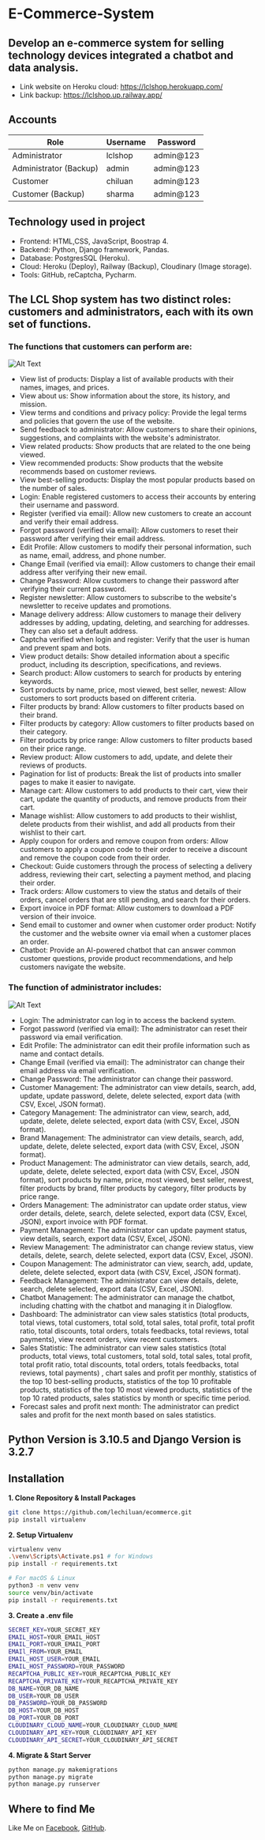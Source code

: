 # E-Commerce-System

## Develop an e-commerce system for selling technology devices integrated a chatbot and data analysis.

- Link website on Heroku cloud: https://lclshop.herokuapp.com/
- Link backup: https://lclshop.up.railway.app/

## Accounts

| Role                   | Username | Password  |
| ---------------------- | -------- | --------- |
| Administrator          | lclshop  | admin@123 |
| Administrator (Backup) | admin    | admin@123 |
| Customer               | chiluan  | admin@123 |
| Customer (Backup)      | sharma   | admin@123 |

## Technology used in project

- Frontend: HTML,CSS, JavaScript, Boostrap 4.
- Backend: Python, Django framework, Pandas.
- Database: PostgresSQL (Heroku).
- Cloud: Heroku (Deploy), Railway (Backup), Cloudinary (Image storage).
- Tools: GitHub, reCaptcha, Pycharm.

## The LCL Shop system has two distinct roles: customers and administrators, each with its own set of functions.

### The functions that customers can perform are:

![Alt Text](screenshots/Homepage.png)

- View list of products: Display a list of available products with their names, images, and prices.
- View about us: Show information about the store, its history, and mission.
- View terms and conditions and privacy policy: Provide the legal terms and policies that govern the use of the website.
- Send feedback to administrator: Allow customers to share their opinions, suggestions, and complaints with the website's administrator.
- View related products: Show products that are related to the one being viewed.
- View recommended products: Show products that the website recommends based on customer reviews.
- View best-selling products: Display the most popular products based on the number of sales.
- Login: Enable registered customers to access their accounts by entering their username and password.
- Register (verified via email): Allow new customers to create an account and verify their email address.
- Forgot password (verified via email): Allow customers to reset their password after verifying their email address.
- Edit Profile: Allow customers to modify their personal information, such as name, email, address, and phone number.
- Change Email (verified via email): Allow customers to change their email address after verifying their new email.
- Change Password: Allow customers to change their password after verifying their current password.
- Register newsletter: Allow customers to subscribe to the website's newsletter to receive updates and promotions.
- Manage delivery address: Allow customers to manage their delivery addresses by adding, updating, deleting, and searching for addresses. They can also set a default address.
- Captcha verified when login and register: Verify that the user is human and prevent spam and bots.
- View product details: Show detailed information about a specific product, including its description, specifications, and reviews.
- Search product: Allow customers to search for products by entering keywords.
- Sort products by name, price, most viewed, best seller, newest: Allow customers to sort products based on different criteria.
- Filter products by brand: Allow customers to filter products based on their brand.
- Filter products by category: Allow customers to filter products based on their category.
- Filter products by price range: Allow customers to filter products based on their price range.
- Review product: Allow customers to add, update, and delete their reviews of products.
- Pagination for list of products: Break the list of products into smaller pages to make it easier to navigate.
- Manage cart: Allow customers to add products to their cart, view their cart, update the quantity of products, and remove products from their cart.
- Manage wishlist: Allow customers to add products to their wishlist, delete products from their wishlist, and add all products from their wishlist to their cart.
- Apply coupon for orders and remove coupon from orders: Allow customers to apply a coupon code to their order to receive a discount and remove the coupon code from their order.
- Checkout: Guide customers through the process of selecting a delivery address, reviewing their cart, selecting a payment method, and placing their order.
- Track orders: Allow customers to view the status and details of their orders, cancel orders that are still pending, and search for their orders.
- Export invoice in PDF format: Allow customers to download a PDF version of their invoice.
- Send email to customer and owner when customer order product: Notify the customer and the website owner via email when a customer places an order.
- Chatbot: Provide an AI-powered chatbot that can answer common customer questions, provide product recommendations, and help customers navigate the website.

### The function of administrator includes:

![Alt Text](screenshots/Dashboard.png)

- Login: The administrator can log in to access the backend system.
- Forgot password (verified via email): The administrator can reset their password via email verification.
- Edit Profile: The administrator can edit their profile information such as name and contact details.
- Change Email (verified via email): The administrator can change their email address via email verification.
- Change Password: The administrator can change their password.
- Customer Management: The administrator can view details, search, add, update, update password, delete, delete selected, export data (with CSV, Excel, JSON format).
- Category Management: The administrator can view, search, add, update, delete, delete selected, export data (with CSV, Excel, JSON format).
- Brand Management: The administrator can view details, search, add, update, delete, delete selected, export data (with CSV, Excel, JSON format).
- Product Management: The administrator can view details, search, add, update, delete, delete selected, export data (with CSV, Excel, JSON format), sort products by name, price, most viewed, best seller, newest, filter products by brand, filter products by category, filter products by price range.
- Orders Management: The administrator can update order status, view order details, delete, search, delete selected, export data (CSV, Excel, JSON), export invoice with PDF format.
- Payment Management: The administrator can update payment status, view details, search, export data (CSV, Excel, JSON).
- Review Management: The administrator can change review status, view details, delete, search, delete selected, export data (CSV, Excel, JSON).
- Coupon Management: The administrator can view, search, add, update, delete, delete selected, export data (with CSV, Excel, JSON format).
- Feedback Management: The administrator can view details, delete, search, delete selected, export data (CSV, Excel, JSON).
- Chatbot Management: The administrator can manage the chatbot, including chatting with the chatbot and managing it in Dialogflow.
- Dashboard: The administrator can view sales statistics (total products, total views, total customers, total sold, total sales, total profit, total profit ratio, total discounts, total orders, totals feedbacks, total reviews, total payments), view recent orders, view recent customers.
- Sales Statistic: The administrator can view sales statistics (total products, total views, total customers, total sold, total sales, total profit, total profit ratio, total discounts, total orders, totals feedbacks, total reviews, total payments) , chart sales and profit per monthly, statistics of the top 10 best-selling products, statistics of the top 10 profitable products, statistics of the top 10 most viewed products, statistics of the top 10 rated products, sales statistics by month or specific time period.
- Forecast sales and profit next month: The administrator can predict sales and profit for the next month based on sales statistics.

## Python Version is 3.10.5 and Django Version is 3.2.7

## Installation

**1. Clone Repository & Install Packages**

```sh
git clone https://github.com/lechiluan/ecommerce.git
pip install virtualenv
```

**2. Setup Virtualenv**

```sh
virtualenv venv
.\venv\Scripts\Activate.ps1 # for Windows
pip install -r requirements.txt

# For macOS & Linux
python3 -m venv venv
source venv/bin/activate
pip install -r requirements.txt
```

**3. Create a .env file**

```sh
SECRET_KEY=YOUR_SECRET_KEY
EMAIL_HOST=YOUR_EMAIL_HOST
EMAIL_PORT=YOUR_EMAIL_PORT
EMAIl_FROM=YOUR_EMAIL
EMAIL_HOST_USER=YOUR_EMAIL
EMAIL_HOST_PASSWORD=YOUR_PASSWORD
RECAPTCHA_PUBLIC_KEY=YOUR_RECAPTCHA_PUBLIC_KEY
RECAPTCHA_PRIVATE_KEY=YOUR_RECAPTCHA_PRIVATE_KEY
DB_NAME=YOUR_DB_NAME
DB_USER=YOUR_DB_USER
DB_PASSWORD=YOUR_DB_PASSWORD
DB_HOST=YOUR_DB_HOST
DB_PORT=YOUR_DB_PORT
CLOUDINARY_CLOUD_NAME=YOUR_CLOUDINARY_CLOUD_NAME
CLOUDINARY_API_KEY=YOUR_CLOUDINARY_API_KEY
CLOUDINARY_API_SECRET=YOUR_CLOUDINARY_API_SECRET
```

**4. Migrate & Start Server**

```sh
python manage.py makemigrations
python manage.py migrate
python manage.py runserver
```

## Where to find Me

Like Me on [Facebook](https://www.facebook.com/chiluanit/), [GitHub](https://github.com/lechiluan).
